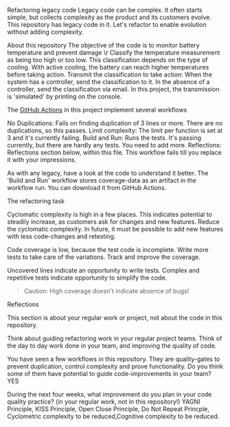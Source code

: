 Refactoring legacy code
Legacy code can be complex. It often starts simple, but collects complexity as the product and its customers evolve.
This repository has legacy code in it. Let's refactor to enable evolution without adding complexity.

About this repository
The objective of the code is to monitor battery temperature and prevent damage \r
Classify the temperature measurement as being too high or too low. This classification depends on the type of cooling. With active cooling, the battery can reach higher temperatures before taking action.
Transmit the classification to take action: When the system has a controller, send the classification to it. In the absence of a controller, send the classification via email. In this project, the transmission is 'simulated' by printing on the console.

The [GitHub Actions](https://docs.github.com/en/actions) in this project implement several workflows

No Duplications: Fails on finding duplication of 3 lines or more. There are no duplications, so this passes.
Limit complexity: The limit per function is set at 3 and it's currently failing.
Build and Run: Runs the tests. It's passing currently, but there are hardly any tests. You need to add more.
Reflections: Reflections section below, within this file. This workflow fails till you replace it with your impressions.

As with any legacy, have a look at the code to understand it better.
The 'Build and Run' workflow stores coverage-data as an artifact in the workflow run. You can download it from GitHub Actions.

The refactoring task

Cyclomatic complexity is high in a few places. This indicates potential to steadily increase, as customers ask for changes and new features. Reduce the cyclomatic complexity. In future, it must be possible to add new features with less code-changes and retesting.

Code coverage is low, because the test code is incomplete. Write more tests to take care of the variations. Track and improve the coverage.

Uncovered lines indicate an opportunity to write tests. Complex and repetitive tests indicate opportunity to simplify the code.

> Caution: High coverage doesn't indicate absence of bugs!

Reflections

This section is about your regular work or project, not about the code in this repository.

Think about guiding refactoring work in your regular project teams. Think of the day to day work done in your team, and improving the quality of code.

You have seen a few workflows in this repository. They are quality-gates to prevent duplication, control complexity and prove functionality. Do you think some of them have potential to guide code-improvements in your team? 
YES

During the next four weeks, what improvement do you plan in your code quality practice? (in your regular work, not in this repository!)
YAGNI Principle, KISS Principle, Open Close Principle, Do Not Repeat Princple, Cyclometric complexity to be reduced,Cognitive complexity to be reduced.

